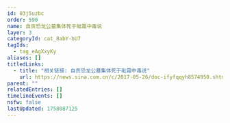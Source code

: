```yaml
---
id: 03j5uzbc
order: 590
name: 自贡恐龙公墓集体死于砒霜中毒说
layer: 3
categoryId: cat_8abY-bU7
tagIds:
  - tag_eAgXxyKy
aliases: []
titledLinks:
  - title: "相关链接: 自贡恐龙公墓集体死于砒霜中毒说"
    url: https://news.sina.com.cn/c/2017-05-26/doc-ifyfqqyh8574950.shtml
parent: ""
relatedEntries: []
timelineEvents: []
nsfw: false
lastUpdated: 1758087125
---
```



